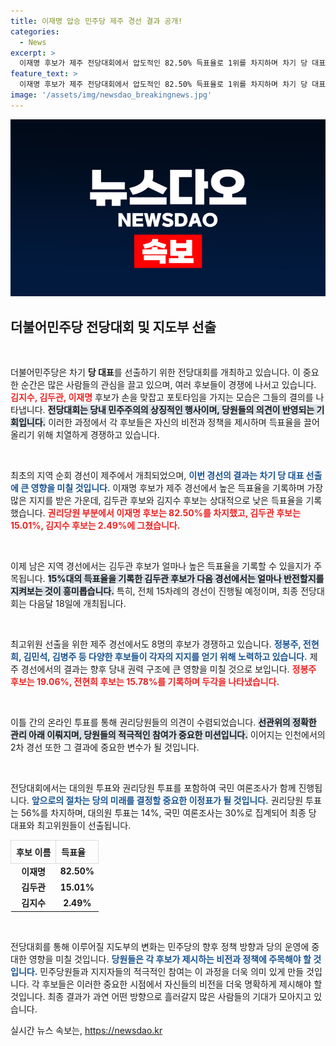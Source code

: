 ```yaml
---
title: 이재명 압승 민주당 제주 경선 결과 공개!
categories:
  - News
excerpt: >
  이재명 후보가 제주 전당대회에서 압도적인 82.50% 득표율로 1위를 차지하며 차기 당 대표의 유력 후보로 떠올랐다. 김두관 후보의 반격이 주목받고 있는 가운데, 민주당의 미래는 과연 어떻게 펼쳐질까?
feature_text: >
  이재명 후보가 제주 전당대회에서 압도적인 82.50% 득표율로 1위를 차지하며 차기 당 대표의 유력 후보로 떠올랐다. 김두관 후보의 반격이 주목받고 있는 가운데, 민주당의 미래는 과연 어떻게 펼쳐질까?
image: '/assets/img/newsdao_breakingnews.jpg'
---
```


<p><img src="/assets/img/newsdao_breakingnews.jpg" alt="implanttips 속보" /></p>

<h2 data-ke-size="size26">더불어민주당 전당대회 및 지도부 선출</h2>

<p data-ke-size="size16">&nbsp;</p>

<p>더불어민주당은 차기 <b>당 대표</b>를 선출하기 위한 전당대회를 개최하고 있습니다. 이 중요한 순간은 많은 사람들의 관심을 끌고 있으며, 여러 후보들이 경쟁에 나서고 있습니다. <b><span style="color: #ee2323;">김지수, 김두관, 이재명</span></b> 후보가 손을 맞잡고 포토타임을 가지는 모습은 그들의 결의를 나타냅니다. <b><span style="background-color: #21538527;">전당대회는 당내 민주주의의 상징적인 행사이며, 당원들의 의견이 반영되는 기회입니다.</span></b> 이러한 과정에서 각 후보들은 자신의 비전과 정책을 제시하며 득표율을 끌어올리기 위해 치열하게 경쟁하고 있습니다.</p>

<p data-ke-size="size16">&nbsp;</p>

<p>최초의 지역 순회 경선이 제주에서 개최되었으며, <b><span style="color: #1a5490;">이번 경선의 결과는 차기 당 대표 선출에 큰 영향을 미칠 것입니다.</span></b> 이재명 후보가 제주 경선에서 높은 득표율을 기록하며 가장 많은 지지를 받은 가운데, 김두관 후보와 김지수 후보는 상대적으로 낮은 득표율을 기록했습니다. <b><span style="color: #ee2323;">권리당원 부분에서 이재명 후보는 82.50%를 차지했고, 김두관 후보는 15.01%, 김지수 후보는 2.49%에 그쳤습니다.</span></b></p>

<p data-ke-size="size16">&nbsp;</p>

<p>이제 남은 지역 경선에서는 김두관 후보가 얼마나 높은 득표율을 기록할 수 있을지가 주목됩니다. <b><span style="background-color: #21538527;">15%대의 득표율을 기록한 김두관 후보가 다음 경선에서는 얼마나 반전할지를 지켜보는 것이 흥미롭습니다.</span></b> 특히, 전체 15차례의 경선이 진행될 예정이며, 최종 전당대회는 다음달 18일에 개최됩니다.</p>

<p data-ke-size="size16">&nbsp;</p>

<p>최고위원 선출을 위한 제주 경선에서도 8명의 후보가 경쟁하고 있습니다. <b><span style="color: #1a5490;">정봉주, 전현희, 김민석, 김병주 등 다양한 후보들이 각자의 지지를 얻기 위해 노력하고 있습니다.</span></b> 제주 경선에서의 결과는 향후 당내 권력 구조에 큰 영향을 미칠 것으로 보입니다. <b><span style="color: #ee2323;">정봉주 후보는 19.06%, 전현희 후보는 15.78%를 기록하며 두각을 나타냈습니다.</span></b></p>

<p data-ke-size="size16">&nbsp;</p>

<p>이틀 간의 온라인 투표를 통해 권리당원들의 의견이 수렴되었습니다. <b><span style="background-color: #21538527;">선관위의 정확한 관리 아래 이뤄지며, 당원들의 적극적인 참여가 중요한 미션입니다.</span></b> 이어지는 인천에서의 2차 경선 또한 그 결과에 중요한 변수가 될 것입니다.</p>

<p data-ke-size="size16">&nbsp;</p>

<p>전당대회에서는 대의원 투표와 권리당원 투표를 포함하여 국민 여론조사가 함께 진행됩니다. <b><span style="color: #1a5490;">앞으로의 절차는 당의 미래를 결정할 중요한 이정표가 될 것입니다.</span></b> 권리당원 투표는 56%를 차지하며, 대의원 투표는 14%, 국민 여론조사는 30%로 집계되어 최종 당 대표와 최고위원들이 선출됩니다. </p>

<table style="width: 100%; border-collapse: collapse;">
    <tr>
        <td style="border: 1px solid #dddddd; padding: 8px;">
            <b>후보 이름</b>
        </td>
        <td style="border: 1px solid #dddddd; padding: 8px;">
            <b>득표율</b>
        </td>
    </tr>
    <tr>
        <td style="text-align: center; height: 17px;"><b>이재명</b></td>
        <td style="text-align: center; height: 17px;"><b>82.50%</b></td>
    </tr>
    <tr>
        <td style="text-align: center; height: 17px;"><b>김두관</b></td>
        <td style="text-align: center; height: 17px;"><b>15.01%</b></td>
    </tr>
    <tr>
        <td style="text-align: center; height: 17px;"><b>김지수</b></td>
        <td style="text-align: center; height: 17px;"><b>2.49%</b></td>
    </tr>
</table>

<p data-ke-size="size16">&nbsp;</p>

<p>전당대회를 통해 이루어질 지도부의 변화는 민주당의 향후 정책 방향과 당의 운영에 중대한 영향을 미칠 것입니다. <b><span style="color: #1a5490;">당원들은 각 후보가 제시하는 비전과 정책에 주목해야 할 것입니다.</span></b> 민주당원들과 지지자들의 적극적인 참여는 이 과정을 더욱 의미 있게 만들 것입니다. 각 후보들은 이러한 중요한 시점에서 자신들의 비전을 더욱 명확하게 제시해야 할 것입니다. 최종 결과가 과연 어떤 방향으로 흘러갈지 많은 사람들의 기대가 모아지고 있습니다.</p>
실시간 뉴스 속보는, <a href="https://newsdao.kr" rel="dofollow">https://newsdao.kr</a>


